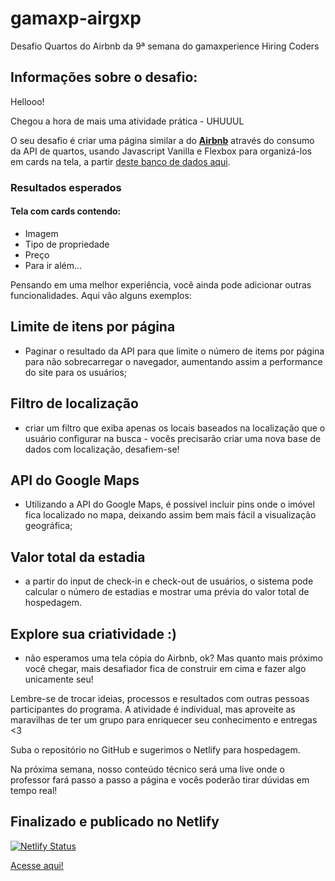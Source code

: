 # gamaxp-airgxp
Desafio Quartos do Airbnb da 9ª semana do gamaxperience Hiring Coders

## Informações sobre o desafio:

Hellooo!

Chegou a hora de mais uma atividade prática - UHUUUL   

O seu desafio é criar uma página similar a do **[Airbnb](https://www.airbnb.com.br/)** através do consumo da API de quartos, usando Javascript Vanilla e Flexbox para organizá-los em cards na tela, a partir [deste banco de dados aqui](https://api.sheety.co/30b6e400-9023-4a15-8e6c-16aa4e3b1e72).

### Resultados esperados
#### Tela com cards contendo:

 - Imagem
 - Tipo de propriedade
 - Preço
 - Para ir além...

Pensando em uma melhor experiência, você ainda pode adicionar outras funcionalidades. Aqui vão alguns exemplos:

## Limite de itens por página 
- Paginar o resultado da API para que limite o número de items por página para não sobrecarregar o navegador, aumentando assim a performance do site para os usuários;
## Filtro de localização 
- criar um filtro que exiba apenas os locais baseados na localização que o usuário configurar na busca - vocês precisarão criar uma nova base de dados com localização, desafiem-se!
## API do Google Maps 
- Utilizando a API do Google Maps, é possível incluir pins onde o imóvel fica localizado no mapa, deixando assim bem mais fácil a visualização geográfica;
## Valor total da estadia 
- a partir do input de check-in e check-out de usuários, o sistema pode calcular o número de estadias e mostrar uma prévia do valor total de hospedagem.
## Explore sua criatividade :) 
- não esperamos uma tela cópia do Airbnb, ok? Mas quanto mais próximo você chegar, mais desafiador fica de construir em cima e fazer algo unicamente seu!

Lembre-se de trocar ideias, processos e resultados com outras pessoas participantes do programa.
A atividade é individual, mas aproveite as maravilhas de ter um grupo para enriquecer seu conhecimento e entregas <3

Suba o repositório no GitHub e sugerimos o Netlify para hospedagem.

Na próxima semana, nosso conteúdo técnico será uma live onde o professor fará passo a passo a página e vocês poderão tirar dúvidas em tempo real!

## Finalizado e publicado no Netlify

[![Netlify Status](https://api.netlify.com/api/v1/badges/eb990223-f074-463d-92bb-56f09e45f256/deploy-status)](https://app.netlify.com/sites/airxperience/deploys)

[Acesse aqui!](https://airxperience.netlify.app/)
